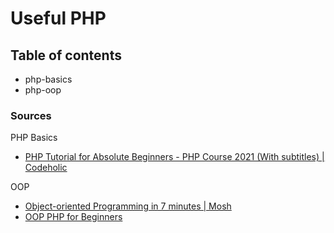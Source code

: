 # Useful PHP

## Table of contents

- php-basics
- php-oop

### Sources

PHP Basics

- [PHP Tutorial for Absolute Beginners - PHP Course 2021 (With subtitles) | Codeholic](https://www.youtube.com/watch?v=yXzWfZ4N4xU)

OOP

- [Object-oriented Programming in 7 minutes | Mosh](https://www.youtube.com/watch?v=pTB0EiLXUC8)
- [OOP PHP for Beginners](https://www.youtube.com/watch?v=JmDHHhxfe1w&list=PLLQuc_7jk__VDhXWi544iK-SgljlGGlrX)
